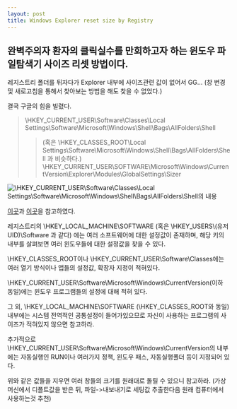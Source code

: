 ```yaml
---
layout: post
title: Windows Explorer reset size by Registry
---
```



## 완벽주의자 환자의 클릭실수를 만회하고자 하는 윈도우 파일탐색기 사이즈 리셋 방법이다.

레지스트리 폴더를 뒤자다가 Explorer 내부에 사이즈관련 값이 없어서 GG... (창 변경 및 새로고침을 통해서 찾아보는 방법을 해도 찾을 수 없었다.)

결국 구글의 힘을 빌렸다.

> \\HKEY_CURRENT_USER\\Software\\Classes\\Local Settings\\Software\\Microsoft\\Windows\\Shell\\Bags\\AllFolders\\Shell
>> (혹은 \\HKEY_CLASSES_ROOT\\Local Settings\\Software\\Microsoft\\Windows\\Shell\\Bags\\AllFolders\\Shell 과 비슷하다.)
> \\HKEY_CURRENT_USER\\SOFTWARE\\Microsoft\\Windows\\CurrentVersion\\Explorer\\Modules\\GlobalSettings\\Sizer

![\\HKEY_CURRENT_USER\\Software\\Classes\\Local Settings\\Software\\Microsoft\\Windows\\Shell\\Bags\\AllFolders\\Shell의 내용](<https://eveheeero-github-io.notion.site/image/https%3A%2F%2Fs3-us-west-2.amazonaws.com%2Fsecure.notion-static.com%2Fba65d508-0336-43ed-adbf-c66f078019eb%2FUntitled.png?table=block&id=613500e3-9c6f-4a70-b599-66136631f319&spaceId=c2eb73c4-6260-4fb7-8470-2e07bff25e55&width=2000&userId=&cache=v2> "다음과 같은 값을 지워주면 된다.")

[이곳](https://superuser.com/questions/917231/clear-file-explorer-settings-position-size-etc)과 [이곳](https://www.majorgeeks.com/content/page/how_to_reset_file_explorer_navigation_pane_width_to_default.html)을 참고하였다.

레지스트리의 \\HKEY_LOCAL_MACHINE\\SOFTWARE (혹은 \\HKEY_USERS\\(유저 UID)\\Software 과 같다) 에는 여러 소프트웨어에 대한 설정값이 존재하며, 해당 키의 내부를 살펴보면 여러 윈도우들에 대한 설정값을 찾을 수 있다.

\\HKEY_CLASSES_ROOT이나 \\HKEY_CURRENT_USER\\Software\\Classes에는 여러 열기 방식이나 앱들의 설정값, 확장자 지정이 적혀있다.

\\HKEY_CURRENT_USER\\Software\\Microsoft\\Windows\\CurrentVersion(이하 동일)에는 윈도우 프로그램들의 설정에 대해 적혀 있다.

그 외, \\HKEY_LOCAL_MACHINE\\SOFTWARE (\\HKEY_CLASSES_ROOT와 동일) 내부에는 시스템 전역적인 공통설정이 들어가있으므로 자신이 사용하는 프로그램의 사이즈가 적혀있지 않으면 참고하라.

추가적으로 \\HKEY_CURRENT_USER\\Software\\Microsoft\\Windows\\CurrentVersion의 내부에는 자동실행인 RUN이나 여러가지 정책, 윈도우 패스, 자동실행폴더 등이 지정되어 있다.

위와 같은 값들을 지우면 여러 창들의 크기를 원래대로 돌릴 수 있으니 참고하라. (가상머신에서 디폴트값을 받은 뒤, 파일->내보내기로 세팅값 추출한다음 원래 컴퓨터에서 사용하는것 추천)
